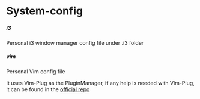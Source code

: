 # System-config

##### i3
Personal i3 window manager config file under .i3 folder

##### vim
Personal Vim config file

It uses Vim-Plug as the PluginManager, if any help is needed with Vim-Plug, it can be found in the [official repo](https://github.com/junegunn/vim-plug)
